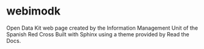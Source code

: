 # webimodk
Open Data Kit web page created by the Information Management Unit of the Spanish Red Cross
Built with Sphinx using a theme provided by Read the Docs.
